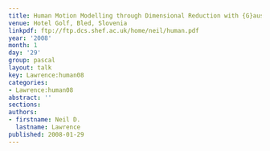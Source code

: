 ```yaml
---
title: Human Motion Modelling through Dimensional Reduction with {G}aussian Processes
venue: Hotel Golf, Bled, Slovenia
linkpdf: ftp://ftp.dcs.shef.ac.uk/home/neil/human.pdf
year: '2008'
month: 1
day: '29'
group: pascal
layout: talk
key: Lawrence:human08
categories:
- Lawrence:human08
abstract: ''
sections: 
authors:
- firstname: Neil D.
  lastname: Lawrence
published: 2008-01-29
---
```

